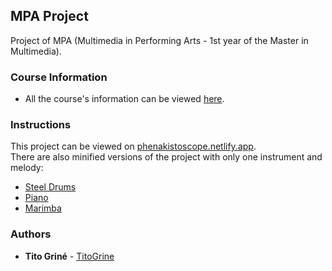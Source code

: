 ## MPA Project

Project of MPA (Multimedia in Performing Arts - 1st year of the Master in Multimedia).

### Course Information

* All the course's information can be viewed [here](https://sigarra.up.pt/feup/en/ucurr_geral.ficha_uc_view?pv_ocorrencia_id=456362).

### Instructions

This project can be viewed on [phenakistoscope.netlify.app](phenakistoscope.netlify.app).  
There are also minified versions of the project with only one instrument and melody:
  - [Steel Drums](https://phenakistoscope.netlify.app/#steel_drums)
  - [Piano](https://phenakistoscope.netlify.app/#piano)
  - [Marimba](https://phenakistoscope.netlify.app/#marimba)

### Authors

* **Tito Griné** - [TitoGrine](https://github.com/TitoGrine)
